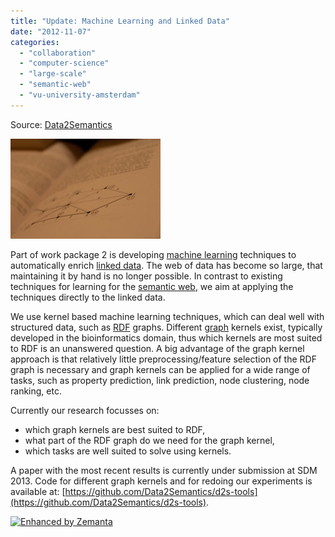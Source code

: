 ```yaml
---
title: "Update: Machine Learning and Linked Data"
date: "2012-11-07"
categories: 
  - "collaboration"
  - "computer-science"
  - "large-scale"
  - "semantic-web"
  - "vu-university-amsterdam"
---
```


Source: [Data2Semantics](http://www.data2semantics.org/feed/)

[![Mathematics](images/5748830377_bb6a9070ec_m.jpg)](http://www.flickr.com/photos/59619742@N00/5748830377)

Part of work package 2 is developing [machine learning](http://en.wikipedia.org/wiki/Machine_learning "Machine learning") techniques to automatically enrich [linked data](http://en.wikipedia.org/wiki/Linked_Data "Linked Data"). The web of data has become so large, that maintaining it by hand is no longer possible. In contrast to existing techniques for learning for the [semantic web](http://en.wikipedia.org/wiki/Semantic_Web "Semantic Web"), we aim at applying the techniques directly to the linked data.

We use kernel based machine learning techniques, which can deal well with structured data, such as [RDF](http://en.wikipedia.org/wiki/Resource_Description_Framework "Resource Description Framework") graphs. Different [graph](http://en.wikipedia.org/wiki/Graph_%28mathematics%29 "Graph (mathematics)") kernels exist, typically developed in the bioinformatics domain, thus which kernels are most suited to RDF is an unanswered question. A big advantage of the graph kernel approach is that relatively little preprocessing/feature selection of the RDF graph is necessary and graph kernels can be applied for a wide range of tasks, such as property prediction, link prediction, node clustering, node ranking, etc.

Currently our research focusses on:

- which graph kernels are best suited to RDF,
- what part of the RDF graph do we need for the graph kernel,
- which tasks are well suited to solve using kernels.

A paper with the most recent results is currently under submission at SDM 2013. Code for different graph kernels and for redoing our experiments is available at: [https://github.com/Data2Semantics/d2s-tools](https://github.com/Data2Semantics/d2s-tools).

[![Enhanced by Zemanta](http://img.zemanta.com/zemified_e.png?x-id=2bf7bb0b-ee53-4383-8359-1b8e380b783e)](http://www.zemanta.com/?px "Enhanced by Zemanta")
